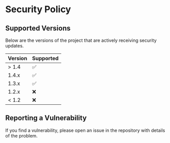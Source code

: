 # Security Policy

## Supported Versions

Below are the versions of the project that are actively receiving security updates.

| Version | Supported          |
| ------- | ------------------ |
| > 1.4   | :white_check_mark: |
| 1.4.x   | :white_check_mark: |
| 1.3.x   | :white_check_mark: |
| 1.2.x   | :x:                |
| < 1.2   | :x:                |

## Reporting a Vulnerability

If you find a vulnerability, please open an issue in the repository with details of the problem.
